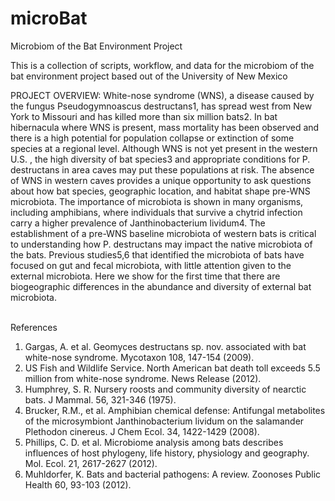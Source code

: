 # microBat
Microbiom of the Bat Environment Project

This is a collection of scripts, workflow, and data for the microbiom of the bat environment project based out of the University of New Mexico

PROJECT OVERVIEW:
White-nose syndrome (WNS), a disease caused by the fungus Pseudogymnoascus destructans1, has spread west from New York
to Missouri and has killed more than six million bats2. In bat hibernacula where WNS is present, mass mortality has 
been observed and there is a high potential for population collapse or extinction of some species at a regional level.
Although WNS is not yet present in the western U.S. , the high diversity of bat species3 and appropriate conditions
for P. destructans in area caves may put these populations at risk. The absence of WNS in western caves provides a 
unique opportunity to ask questions about how bat species, geographic location, and habitat shape pre-WNS microbiota.
The importance of microbiota is shown in many organisms, including amphibians, where individuals that survive a 
chytrid infection carry a higher prevalence of Janthinobacterium lividum4. The establishment of a pre-WNS baseline
microbiota of western bats is critical to understanding how P. destructans may impact the native microbiota of the 
bats. Previous studies5,6 that identified the microbiota of bats have focused on gut and fecal microbiota, with 
little attention given to the external microbiota. Here we show for the first time that there are biogeographic 
differences in the abundance and diversity of external bat microbiota.

<br>References<br>
1. Gargas, A. et al. Geomyces destructans sp. nov. associated with bat white-nose syndrome. Mycotaxon 108, 147-154 (2009).
2. US Fish and Wildlife Service. North American bat death toll exceeds 5.5 million from white-nose syndrome. News Release (2012).
3. Humphrey, S. R. Nursery roosts and community diversity of nearctic bats. J Mammal. 56, 321-346 (1975). 
4. Brucker, R.M., et al. Amphibian chemical defense: Antifungal metabolites of the microsymbiont Janthinobacterium lividum on the salamander Plethodon cinereus. J Chem Ecol. 34, 1422-1429 (2008). 
5. Phillips, C. D. et al. Microbiome analysis among bats describes influences of host phylogeny, life history, physiology and geography. Mol. Ecol. 21, 2617-2627 (2012). 
6. Muhldorfer, K. Bats and bacterial pathogens: A review. Zoonoses Public Health 60, 93-103 (2012).	

